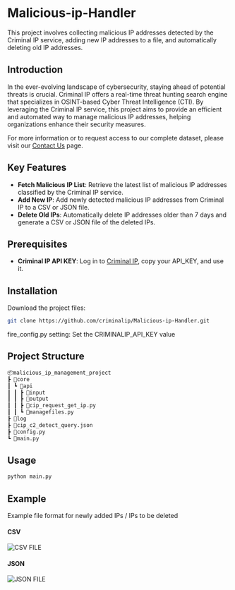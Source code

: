 # Malicious-ip-Handler
 
This project involves collecting malicious IP addresses detected by the Criminal IP service, adding new IP addresses to a file, and automatically deleting old IP addresses.

## Introduction
In the ever-evolving landscape of cybersecurity, staying ahead of potential threats is crucial. Criminal IP offers a real-time threat hunting search engine that specializes in OSINT-based Cyber Threat Intelligence (CTI). By leveraging the Criminal IP service, this project aims to provide an efficient and automated way to manage malicious IP addresses, helping organizations enhance their security measures.

For more information or to request access to our complete dataset, please visit our [Contact Us](https://www.criminalip.io/contact-us) page.

## Key Features
 
- **Fetch Malicious IP List**: Retrieve the latest list of malicious IP addresses classified by the Criminal IP service.
- **Add New IP**: Add newly detected malicious IP addresses from Criminal IP to a CSV or JSON file.
- **Delete Old IPs**: Automatically delete IP addresses older than 7 days and generate a CSV or JSON file of the deleted IPs.
 
## Prerequisites
 
- **Criminal IP API KEY**: Log in to [Criminal IP](https://www.criminalip.io/mypage/information), copy your API_KEY, and use it.
 
## Installation
 
Download the project files:
```bash
git clone https://github.com/criminalip/Malicious-ip-Handler.git
```
 
fire_config.py setting:
Set the CRIMINALIP_API_KEY value
 
## Project Structure
```bash
📦malicious_ip_management_project
┣ 📂core
┃ ┗ 📂api
┃ ┃ ┣ 📂input
┃ ┃ ┣ 📂output
┃ ┃ ┣ 📜cip_request_get_ip.py
┃ ┃ ┗ 📜managefiles.py
┣ 📂log
┣ 📜cip_c2_detect_query.json
┣ 📜config.py
┗ 📜main.py 
```
 
## Usage
 
```bash
python main.py
```
 
## Example
Example file format for newly added IPs / IPs to be deleted

#### CSV
![CSV FILE](https://github.com/user-attachments/assets/5e7cc2c8-e34e-4084-9e18-053ff5cda1db)

#### JSON
![JSON FILE](https://github.com/user-attachments/assets/7ee6e651-6369-4404-92bf-6d376bcd5061)
